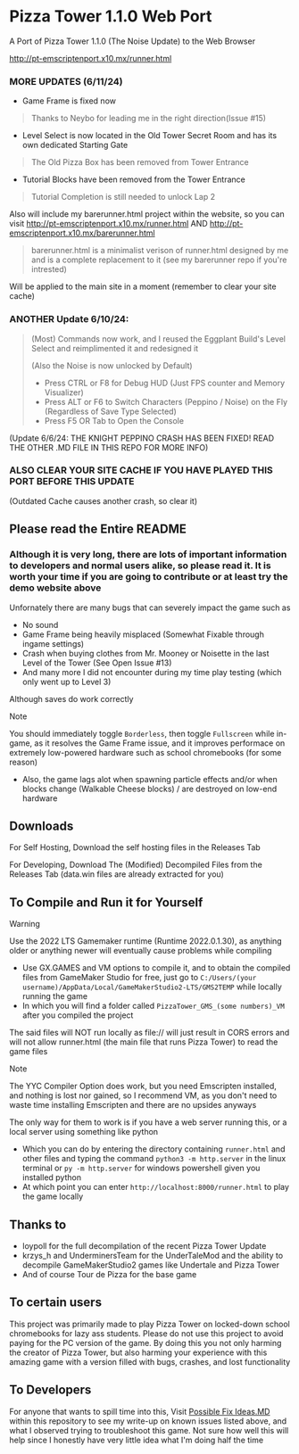 # Pizza Tower 1.1.0 Web Port

A Port of Pizza Tower 1.1.0 (The Noise Update) to the Web Browser

http://pt-emscriptenport.x10.mx/runner.html

### MORE UPDATES (6/11/24)
- Game Frame is fixed now
> Thanks to Neybo for leading me in the right direction(Issue #15)
- Level Select is now located in the Old Tower Secret Room and has its own dedicated Starting Gate
> The Old Pizza Box has been removed from Tower Entrance
- Tutorial Blocks have been removed from the Tower Entrance
> Tutorial Completion is still needed to unlock Lap 2

Also will include my barerunner.html project within the website, so you can visit http://pt-emscriptenport.x10.mx/runner.html AND http://pt-emscriptenport.x10.mx/barerunner.html
> barerunner.html is a minimalist verison of runner.html designed by me and is a complete replacement to it (see my barerunner repo if you're intrested)

Will be applied to the main site in a moment (remember to clear your site cache)

### ANOTHER Update 6/10/24: 
> (Most) Commands now work, and I reused the Eggplant Build's Level Select and reimplimented it and redesigned it
>
> (Also the Noise is now unlocked by Default)
> 
> - Press CTRL or F8 for Debug HUD (Just FPS counter and Memory Visualizer)
> - Press ALT or F6 to Switch Characters (Peppino / Noise) on the Fly (Regardless of Save Type Selected)
> - Press F5 OR Tab to Open the Console

(Update 6/6/24: THE KNIGHT PEPPINO CRASH HAS BEEN FIXED! READ THE OTHER .MD FILE IN THIS REPO FOR MORE INFO)

### ALSO CLEAR YOUR SITE CACHE IF YOU HAVE PLAYED THIS PORT BEFORE THIS UPDATE 
(Outdated Cache causes another crash, so clear it)

## Please read the Entire README
### Although it is very long, there are lots of important information to developers and normal users alike, so please read it. It is worth your time if you are going to contribute or at least try the demo website above

Unfornately there are many bugs that can severely impact the game such as
- No sound
- Game Frame being heavily misplaced (Somewhat Fixable through ingame settings)
- Crash when buying clothes from Mr. Mooney or Noisette in the last Level of the Tower (See Open Issue #13)
- And many more I did not encounter during my time play testing (which only went up to Level 3)

Although saves do work correctly
> [!NOTE]
> You should immediately toggle ```Borderless```, then toggle ```Fullscreen``` while in-game, as it resolves the Game Frame issue, and it improves performace on extremely low-powered hardware
such as school chromebooks (for some reason)
- Also, the game lags alot when spawning particle effects and/or when blocks change (Walkable Cheese blocks) / are destroyed on low-end hardware

## Downloads

For Self Hosting, Download the self hosting files in the Releases Tab

For Developing, Download The (Modified) Decompiled Files from the Releases Tab (data.win files are already extracted for you)

## To Compile and Run it for Yourself

> [!WARNING]
> Use the 2022 LTS Gamemaker runtime (Runtime 2022.0.1.30), as anything older or anything newer will eventually cause problems while compiling

- Use GX.GAMES and VM options to compile it, and to obtain the compiled files from GameMaker Studio for free, just go to ```C:/Users/(your username)/AppData/Local/GameMakerStudio2-LTS/GMS2TEMP``` while locally running the game
- In which you will find a folder called ```PizzaTower_GMS_(some numbers)_VM``` after you compiled the project

The said files will NOT run locally as file:// will just result in CORS errors and will not allow runner.html (the main file that runs Pizza Tower) to read the game files

> [!NOTE]
> The YYC Compiler Option does work, but you need Emscripten installed, and nothing is lost nor gained, so I recommend VM, as you don't need to waste time installing Emscripten and there are no upsides anyways

The only way for them to work is if you have a web server running this, or a local server using something like python
- Which you can do by entering the directory containing ```runner.html``` and other files and typing the command ```python3 -m http.server``` in the linux terminal or ```py -m http.server``` for windows powershell given you installed python
- At which point you can enter ```http://localhost:8000/runner.html``` to play the game locally

## Thanks to
- loypoll for the full decompilation of the recent Pizza Tower Update
- krzys_h and UnderminersTeam for the UnderTaleMod and the ability to decompile GameMakerStudio2 games like Undertale and Pizza Tower
- And of course Tour de Pizza for the base game

## To certain users
This project was primarily made to play Pizza Tower on locked-down school chromebooks for lazy ass students. Please do not use this project to avoid paying for the PC version of the game. By doing this you not only harming the creator of Pizza Tower, but also harming your experience with this amazing game with a version filled with bugs, crashes, and lost functionality

## To Developers
For anyone that wants to spill time into this, Visit [Possible Fix Ideas.MD](https://github.com/burnedpopcorn/Pizza-Tower-1.1.0-Web-Port/blob/main/Possible%20Fix%20Ideas.md) within this repository to see my write-up on known issues listed above, and what I observed trying to troubleshoot this game. Not sure how well this will help since
I honestly have very little idea what I'm doing half the time
